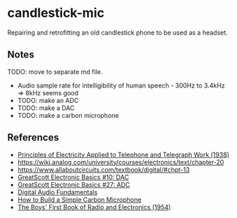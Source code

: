 # candlestick-mic

Repairing and retrofitting an old candlestick phone to be used as a headset.

## Notes

TODO: move to separate md file.

- Audio sample rate for intelligibility of human speech - 300Hz to 3.4kHz => 8kHz seems good
- TODO: make an ADC
- TODO: make a DAC
- TODO: make a carbon microphone

## References

- [Principles of Electricity Applied to Telephone and Telegraph Work (1938)](https://www.amazon.com/Principles-Electricity-Applied-Telephone-Telegraph/dp/B000Q75WQE)
- https://wiki.analog.com/university/courses/electronics/text/chapter-20
- https://www.allaboutcircuits.com/textbook/digital/#chpt-13
- [GreatScott Electronic Basics #10: DAC](https://www.youtube.com/watch?v=Y2OPnrgb0pY)
- [GreatScott Electronic Basics #27: ADC](https://www.youtube.com/watch?v=EnfjYwe2A0w)
- [Digital Audio Fundamentals](https://www.youtube.com/playlist?list=PLbqhA-NKGP6B6V_AiS-jbvSzdd7nbwwCw)
- [How to Build a Simple Carbon Microphone](https://www.youtube.com/watch?v=XiAzdxDpwJY)
- [The Boys' First Book of Radio and Electronics (1954)](https://worldradiohistory.com/BOOKSHELF-ARH/Technology/The-Boy%27s-First-Book-of-Radio-Morgan-1954.pdf)
